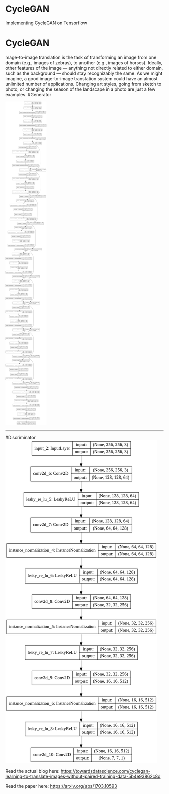 # CycleGAN
Implementing CycleGAN on Tensorflow

# CycleGAN

mage-to-image translation is the task of transforming an image from one domain (e.g., images of zebras), to another (e.g., images of horses). Ideally, other features of the image — anything not directly related to either domain, such as the background — should stay recognizably the same. As we might imagine, a good image-to-image translation system could have an almost unlimited number of applications. Changing art styles, going from sketch to photo, or changing the season of the landscape in a photo are just a few examples.
#Generator

![Generator](https://github.com/dantecomedia/CycleGAN/blob/master/generator.png)
__________________________________________________________________________________________________________________________

#Discriminator
![Discriminator](https://github.com/dantecomedia/CycleGAN/blob/master/discrimator.png)




Read the actual blog here:
https://towardsdatascience.com/cyclegan-learning-to-translate-images-without-paired-training-data-5b4e93862c8d

Read the paper here:
https://arxiv.org/abs/1703.10593
